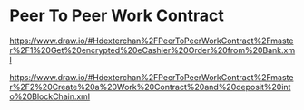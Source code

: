 # Peer To Peer Work Contract

https://www.draw.io/#Hdexterchan%2FPeerToPeerWorkContract%2Fmaster%2F1%20Get%20encrypted%20eCashier%20Order%20from%20Bank.xml

https://www.draw.io/#Hdexterchan%2FPeerToPeerWorkContract%2Fmaster%2F2%20Create%20a%20Work%20Contract%20and%20deposit%20into%20BlockChain.xml
